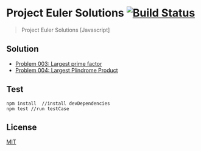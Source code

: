 # Project Euler Solutions [![Build Status][build]][build-url]
> Project Euler Solutions [Javascript]

## Solution
- [Problem 003: Largest prime factor](./solution/3.largestPrimeFactor.js)
- [Problem 004: Largest Plindrome Product](./solution/4.largestPalindromeProduct.js)

## Test
```shell
npm install  //install devDependencies
npm test //run testCase
```

## License
[MIT](./LICENSE)

[build]: https://travis-ci.org/AungMyoKyaw/projectEulerSolutions.svg?branch=master
[build-url]: https://travis-ci.org/AungMyoKyaw/projectEulerSolutions
